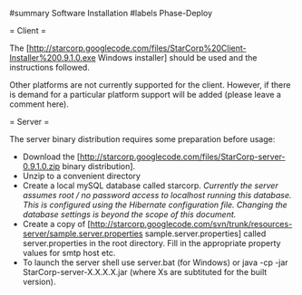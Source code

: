 #summary Software Installation
#labels Phase-Deploy

= Client =

The [http://starcorp.googlecode.com/files/StarCorp%20Client-Installer%200.9.1.0.exe Windows installer] should be used and the instructions followed.

Other platforms are not currently supported for the client.  However, if there is demand for a particular platform support will be added (please leave a comment here).

= Server =

The server binary distribution requires some preparation before usage:

  * Download the [http://starcorp.googlecode.com/files/StarCorp-server-0.9.1.0.zip binary distribution].
  * Unzip to a convenient directory
  * Create a local mySQL database called starcorp.  _Currently the server assumes root / no password access to localhost running this database.  This is configured using the Hibernate configuration file.  Changing the database settings is beyond the scope of this document._
  * Create a copy of [http://starcorp.googlecode.com/svn/trunk/resources-server/sample.server.properties sample.server.properties] called server.properties in the root directory.  Fill in the appropriate property values for smtp host etc.
  * To launch the server shell use server.bat (for Windows) or java -cp -jar StarCorp-server-X.X.X.X.jar (where Xs are subtituted for the built version).